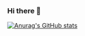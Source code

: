 ### Hi there 👋

[![Anurag's GitHub stats](https://github-readme-stats.vercel.app/api?username=qinianqing)](https://github.com/anuraghazra/github-readme-stats)
